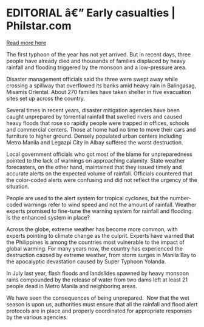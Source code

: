 # EDITORIAL â€” Early casualties | Philstar.com

[Read more here](https://www.philstar.com/opinion/2025/06/14/2450373/editorial-early-casualties)

The first typhoon of the year has not yet arrived. But in recent days, three people have already died and thousands of families displaced by heavy rainfall and flooding triggered by the monsoon and a low-pressure area.

Disaster management officials said the three were swept away while crossing a spillway that overflowed its banks amid heavy rain in Balingasag, Misamis Oriental. About 270 families have taken shelter in five evacuation sites set up across the country.

Several times in recent years, disaster mitigation agencies have been caught unprepared by torrential rainfall that swelled rivers and caused heavy floods that rose so rapidly people were trapped in offices, schools and commercial centers. Those at home had no time to move their cars and furniture to higher ground. Densely populated urban centers including Metro Manila and Legazpi City in Albay suffered the worst destruction.

Local government officials who got most of the blame for unpreparedness pointed to the lack of warnings on approaching calamity. State weather forecasters, on the other hand, maintained that they issued timely and accurate alerts on the expected volume of rainfall. Officials countered that the color-coded alerts were confusing and did not reflect the urgency of the situation.

People are used to the alert system for tropical cyclones, but the number-coded warnings refer to wind speed and not the amount of rainfall. Weather experts promised to fine-tune the warning system for rainfall and flooding. Is the enhanced system in place?

Across the globe, extreme weather has become more common, with experts pointing to climate change as the culprit. Experts have warned that the Philippines is among the countries most vulnerable to the impact of global warming. For many years now, the country has experienced the destruction caused by extreme weather, from storm surges in Manila Bay to the apocalyptic devastation caused by Super Typhoon Yolanda.

In July last year, flash floods and landslides spawned by heavy monsoon rains compounded by the release of water from two dams left at least 21 people dead in Metro Manila and neighboring areas.

We have seen the consequences of being unprepared.  Now that the wet season is upon us, authorities must ensure that all the rainfall and flood alert protocols are in place and properly coordinated for appropriate responses by the various agencies.